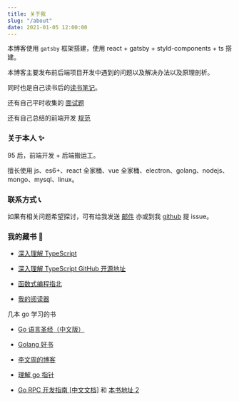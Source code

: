 ```yaml
---
title: 关于我
slug: "/about"
date: 2021-01-05 12:00:00
---
```


本博客使用 `gatsby` 框架搭建，使用 react + gatsby + styld-components + ts 搭建。

本博客主要发布前后端项目开发中遇到的问题以及解决办法以及原理剖析。

同时也是自己读书后的[读书笔记](/)。

还有自己平时收集的 [面试题](//fe.lwyb.me)

还有自己总结的前端开发 [规范](//docs.lwyb.me)

### **关于本人** ✨

95 后，前端开发 + 后端搬运工。

擅长使用 js、es6+、react 全家桶、vue 全家桶、electron、golang、nodejs、mongo、mysql、linux。

### **联系方式** 📞

如果有相关问题希望探讨，可有给我发送 [邮件](mailto:lw1140@163.com) 亦或到我 [github](https://github.com/liuweiyibai) 提 issue。

### 我的藏书 🛫

- [深入理解 TypeScript](https://jkchao.github.io/typescript-book-chinese/)

- [深入理解 TypeScript GitHub 开源地址](https://github.com/jkchao/typescript-book-chinese)

- [函数式编程指北](https://llh911001.gitbooks.io/mostly-adequate-guide-chinese/content/)

- [我的阅读器](//clearlywind.com/read/)

几本 go 学习的书

- [Go 语言圣经（中文版）](https://books.studygolang.com/gopl-zh/ch1/ch1-03.html)

- [Golang 好书](http://www.topgoer.com/)

- [李文周的博客](https://www.liwenzhou.com/posts/Go/use_zap_in_gin/)

- [理解 go 指针](https://studygolang.com/articles/22197)

- [Go RPC 开发指南 [中文文档]](https://www.bookstack.cn/read/go-rpc-programming-guide/README.md) 和 [本书地址 2](https://doc.rpcx.io/)
